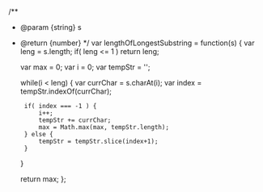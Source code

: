 /**
 * @param {string} s
 * @return {number}
 */
var lengthOfLongestSubstring = function(s) {
    var leng = s.length;
    if( leng <= 1 ) return leng;

    var max = 0;
    var i = 0;
    var tempStr = '';
    
    while(i < leng) {
        var currChar = s.charAt(i);
        var index = tempStr.indexOf(currChar);
        
        if( index === -1 ) {
            i++;
            tempStr += currChar;
            max = Math.max(max, tempStr.length);
        } else {
            tempStr = tempStr.slice(index+1);
        }
    }
    
    return max;
};